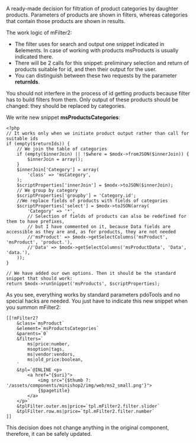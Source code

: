 A ready-made decision for filtration of product categories by daughter products. Parameters of products are shown in filters, whereas categories that contain those products are shown in results.

The work logic of mFilter2:

* The filter uses for search and output one snippet indicated in &elements. In case of working with products msProducts is usually indicated there.
* There will be 2 calls for this snippet: preliminary selection and return of products suitable for id, and then their output for the user. 
* You can distinguish between these two requests by the parameter **returnIds**.

You should not interfere in the process of id getting products because filter has to build filters from them. Only output of these products should be changed: they should be replaced by categories. 

We write new snippet **msProductsCategories**:
```
<?php
// It works only when we initiate product output rather than call for suitable ids
if (empty($returnIds)) {
	// We join the table of categories
	if (empty($innerJoin) || !$where = $modx->fromJSON($innerJoin)) {
		$innerJoin = array();
	}
	$innerJoin['Category'] = array(
		'class' => 'msCategory',
	);
	$scriptProperties['innerJoin'] = $modx->toJSON($innerJoin);
	// We group by category 
	$scriptProperties['groupby'] = 'Category.id';
	//We replace fields of products with fields of categories 
	$scriptProperties['select'] = $modx->toJSON(array(
		'Category' => '*',
		// Selection of fields of products can also be redefined for them to have prefixes,
		// but I have commented on it, because Data fields are accessible as they are and, as for products, they are not needed 
		//'msProduct' => $modx->getSelectColumns('msProduct', 'msProduct', 'product.'),
		//'Data' => $modx->getSelectColumns('msProductData', 'Data', 'data.'),
	));
}

// We have added our own options. Then it should be the standard snippet that should work: 
return $modx->runSnippet('msProducts', $scriptProperties);
```
As you see, everything works by standard parameters pdoTools and no special hacks are needed.
You just have to indicate this new snippet when you summon mFilter2:
```
[[!mFilter2?
	&class=`msProduct`
	&element=`msProductsCategories`
	&parents=`0`
	&filters=`
		ms|price:number,
		msoption|tags,
		ms|vendor:vendors,
		ms|old_price:boolean,
	`
	&tpl=`@INLINE <p>
		<a href="{$uri}">
			<img src="{$thumb ?: '/assets/components/minishop2/img/web/ms2_small.png'}">
			{$pagetitle}
		</a>
	</p>`
	&tplFilter.outer.ms|price=`tpl.mFilter2.filter.slider`
	&tplFilter.row.ms|price=`tpl.mFilter2.filter.number`
]]
```
This decision does not change anything in the original component, therefore, it can be safely updated. 
